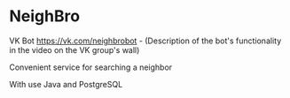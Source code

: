 # NeighBro

VK Bot https://vk.com/neighbrobot - (Description of the bot's functionality in the video on the VK group's wall)

Convenient service for searching a neighbor

With use Java and PostgreSQL
